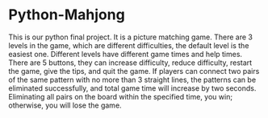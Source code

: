 # Python-Mahjong
This is our python final project.
It is a picture matching game. There are 3 levels in the game, which are different difficulties, the default level is the easiest one. Different levels have different game times and help times. There are 5 buttons, they can increase difficulty, reduce difficulty, restart the game, give the tips, and quit the game.
If players can connect two pairs of the same pattern with no more than 3 straight lines, the patterns can be eliminated successfully, and total game time will increase by two seconds. Eliminating all pairs on the board within the specified time, you win; otherwise, you will lose the game.
